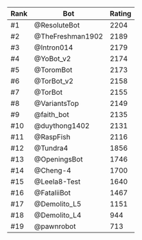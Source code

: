 Rank|Bot|Rating
---|---|---
#1|@ResoluteBot|2204
#2|@TheFreshman1902|2189
#3|@Intron014|2179
#4|@YoBot_v2|2174
#5|@ToromBot|2173
#6|@TorBot_v2|2158
#7|@TorBot|2155
#8|@VariantsTop|2149
#9|@faith_bot|2135
#10|@duythong1402|2131
#11|@RaspFish|2116
#12|@Tundra4|1856
#13|@OpeningsBot|1746
#14|@Cheng-4|1700
#15|@Leela8-Test|1640
#16|@FataliiBot|1467
#17|@Demolito_L5|1151
#18|@Demolito_L4|944
#19|@pawnrobot|713
